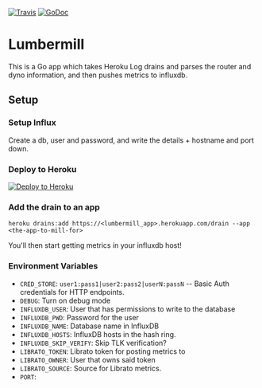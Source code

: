 [![Travis](https://img.shields.io/travis/heroku/lumbermill.svg)](https://travis-ci.org/heroku/lumbermill)
[![GoDoc](https://godoc.org/github.com/heroku/lumbermill?status.svg)](http://godoc.org/github.com/heroku/lumbermill)

# Lumbermill

This is a Go app which takes Heroku Log drains and parses the router and dyno information, and then pushes metrics to influxdb.

## Setup
### Setup Influx

Create a db, user and password, and write the details + hostname and port down.

### Deploy to Heroku

[![Deploy to Heroku](https://www.herokucdn.com/deploy/button.png)](https://heroku.com/deploy)

### Add the drain to an app

```
heroku drains:add https://<lumbermill_app>.herokuapp.com/drain --app <the-app-to-mill-for>
```

You'll then start getting metrics in your influxdb host!

### Environment Variables

* `CRED_STORE`: `user1:pass1|user2:pass2|userN:passN` -- Basic Auth credentials for HTTP endpoints.
* `DEBUG`: Turn on debug mode
* `INFLUXDB_USER`: User that has permissions to write to the database
* `INFLUXDB_PWD`: Password for the user
* `INFLUXDB_NAME`: Database name in InfluxDB
* `INFLUXDB_HOSTS`: InfluxDB hosts in the hash ring.
* `INFLUXDB_SKIP_VERIFY`: Skip TLK verification?
* `LIBRATO_TOKEN`: Librato token for posting metrics to
* `LIBRATO_OWNER`: User that owns said token
* `LIBRATO_SOURCE`: Source for Librato metrics.
* `PORT`: 
